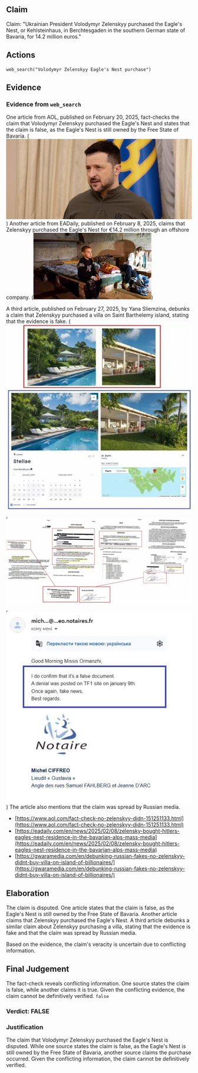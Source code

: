 ## Claim
Claim: "Ukrainian President Volodymyr Zelenskyy purchased the Eagle's Nest, or Kehlsteinhaus, in Berchtesgaden in the southern German state of Bavaria, for 14.2 million euros."

## Actions
```
web_search("Volodymyr Zelenskyy Eagle's Nest purchase")
```

## Evidence
### Evidence from `web_search`
One article from AOL, published on February 20, 2025, fact-checks the claim that Volodymyr Zelenskyy purchased the Eagle's Nest and states that the claim is false, as the Eagle's Nest is still owned by the Free State of Bavaria. (![image 1524](media/2025-08-07_18-47-1754592456-339264.jpg)) Another article from EADaily, published on February 8, 2025, claims that Zelenskyy purchased the Eagle's Nest for €14.2 million through an offshore company. (![image 1548](media/2025-08-07_18-48-1754592484-932343.jpg))

A third article, published on February 27, 2025, by Yana Sliemzina, debunks a claim that Zelenskyy purchased a villa on Saint Barthelemy island, stating that the evidence is fake. (![image 1552](media/2025-08-07_18-48-1754592492-084293.jpg), ![image 1553](media/2025-08-07_18-48-1754592495-928314.jpg), ![image 1554](media/2025-08-07_18-48-1754592496-123937.jpg)) The article also mentions that the claim was spread by Russian media.

*   [https://www.aol.com/fact-check-no-zelenskyy-didn-151251133.html](https://www.aol.com/fact-check-no-zelenskyy-didn-151251133.html)
*   [https://eadaily.com/en/news/2025/02/08/zelensky-bought-hitlers-eagles-nest-residence-in-the-bavarian-alps-mass-media](https://eadaily.com/en/news/2025/02/08/zelensky-bought-hitlers-eagles-nest-residence-in-the-bavarian-alps-mass-media)
*   [https://gwaramedia.com/en/debunking-russian-fakes-no-zelenskyy-didnt-buy-villa-on-island-of-billionaires/](https://gwaramedia.com/en/debunking-russian-fakes-no-zelenskyy-didnt-buy-villa-on-island-of-billionaires/)


## Elaboration
The claim is disputed. One article states that the claim is false, as the Eagle's Nest is still owned by the Free State of Bavaria. Another article claims that Zelenskyy purchased the Eagle's Nest. A third article debunks a similar claim about Zelenskyy purchasing a villa, stating that the evidence is fake and that the claim was spread by Russian media.

Based on the evidence, the claim's veracity is uncertain due to conflicting information.


## Final Judgement
The fact-check reveals conflicting information. One source states the claim is false, while another claims it is true. Given the conflicting evidence, the claim cannot be definitively verified. `false`

### Verdict: FALSE

### Justification
The claim that Volodymyr Zelenskyy purchased the Eagle's Nest is disputed. While one source states the claim is false, as the Eagle's Nest is still owned by the Free State of Bavaria, another source claims the purchase occurred. Given the conflicting information, the claim cannot be definitively verified.
